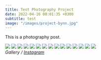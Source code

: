 ```yaml
---
title: Test Photography Project
date: 2022-04-16 08:01:35 +0300
subtitle: test
image: "/images/project-bynn.jpg"
---
```


This is a photography post.

<div class="gallery-box">
  <div class="gallery">
    <img src="/images/100.jpg" loading="lazy">
    <img src="/images/105.jpg" loading="lazy">
    <img src="/images/103.jpg" loading="lazy">
	<img src="/images/100.jpg" loading="lazy">
    <img src="/images/105.jpg" loading="lazy">
    <img src="/images/103.jpg" loading="lazy">
	<img src="/images/100.jpg" loading="lazy">
    <img src="/images/105.jpg" loading="lazy">
    <img src="/images/103.jpg" loading="lazy">
	<img src="/images/100.jpg" loading="lazy">
    <img src="/images/105.jpg" loading="lazy">
    <img src="/images/103.jpg" loading="lazy">
	<img src="/images/100.jpg" loading="lazy">
    <img src="/images/105.jpg" loading="lazy">
    <img src="/images/103.jpg" loading="lazy">
  </div>
  <em>Gallery / <a href="https://instagram.com/etienne.collin/" target="_blank">Instagram</a></em>
</div>
